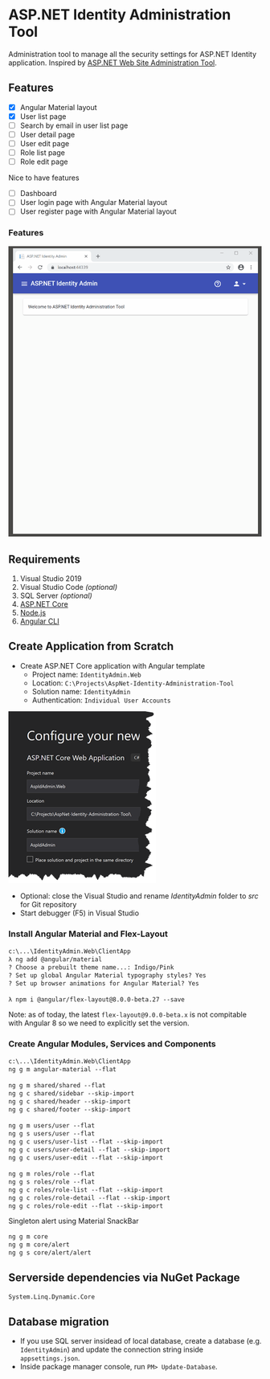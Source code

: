 # ASP.NET Identity Administration Tool
Administration tool to manage all the security settings for ASP.NET Identity application. Inspired by [ASP.NET Web Site Administration Tool](https://en.wikipedia.org/wiki/ASP.NET_Web_Site_Administration_Tool).

## Features
- [X] Angular Material layout
- [X] User list page
- [ ] Search by email in user list page
- [ ] User detail page
- [ ] User edit page
- [ ] Role list page
- [ ] Role edit page

Nice to have features
- [ ] Dashboard
- [ ] User login page with Angular Material layout
- [ ] User register page with Angular Material layout

### Features
![](images/features.gif)

## Requirements
1. Visual Studio 2019
1. Visual Studio Code *(optional)*
1. SQL Server *(optional)*
1. [ASP.NET Core](https://dotnet.microsoft.com/download)
1. [Node.js](https://nodejs.org/)
1. [Angular CLI](https://cli.angular.io/)

## Create Application from Scratch

* Create ASP.NET Core application with Angular template
  * Project name: `IdentityAdmin.Web`
  * Location: `C:\Projects\AspNet-Identity-Administration-Tool`
  * Solution name: `IdentityAdmin`
  * Authentication: `Individual User Accounts`

![](images/create-project.png)

* Optional: close the Visual Studio and rename *IdentityAdmin* folder to *src* for Git repository
* Start debugger (F5) in Visual Studio

### Install Angular Material and Flex-Layout

```console
c:\...\IdentityAdmin.Web\ClientApp
λ ng add @angular/material
? Choose a prebuilt theme name...: Indigo/Pink
? Set up global Angular Material typography styles? Yes
? Set up browser animations for Angular Material? Yes

λ npm i @angular/flex-layout@8.0.0-beta.27 --save
```

Note: as of today, the latest `flex-layout@9.0.0-beta.x` is not compitable with Angular 8 so we need to explicitly set the version.

### Create Angular Modules, Services and Components

```console
c:\...\IdentityAdmin.Web\ClientApp
ng g m angular-material --flat

ng g m shared/shared --flat
ng g c shared/sidebar --skip-import
ng g c shared/header --skip-import
ng g c shared/footer --skip-import

ng g m users/user --flat
ng g s users/user --flat
ng g c users/user-list --flat --skip-import
ng g c users/user-detail --flat --skip-import
ng g c users/user-edit --flat --skip-import

ng g m roles/role --flat
ng g s roles/role --flat
ng g c roles/role-list --flat --skip-import
ng g c roles/role-detail --flat --skip-import
ng g c roles/role-edit --flat --skip-import
```

Singleton alert using Material SnackBar
```console
ng g m core
ng g m core/alert
ng g s core/alert/alert
```

## Serverside dependencies via NuGet Package
```console
System.Linq.Dynamic.Core
```

## Database migration
* If you use SQL server insidead of local database, create a database (e.g. `IdentityAdmin`) and update the connection string inside `appsettings.json`.
* Inside package manager console, run `PM> Update-Database`.